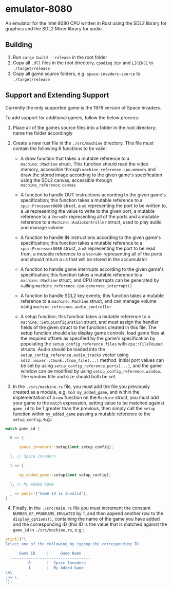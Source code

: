 # emulator-8080
An emulator for the Intel 8080 CPU written in Rust using the SDL2 library for graphics and the SDL2 Mixer library for audio.

## Building
1. Run `cargo build --release` in the root folder
2. Copy all `.dll` files in the root directory, `cpudiag.bin` and `LICENSE` to `./target/release`
3. Copy all game source folders, e.g. `space-invaders-source` to `./target/release`

## Support and Extending Support
Currently the only supported game is the 1978 version of Space Invaders.

To add support for additional games, follow the below process:
  1. Place all of the games source files into a folder in the root directory; name the folder accordingly
  
  2. Create a new rust file in the `./src/machine` directory. This file must contain the following 6 functions to be valid:
  
      - A draw function that takes a mutable reference to a `machine::Machine` struct. This function should read the video memory, accessible through `machine_reference.cpu.memory` and draw the stored image according to the given game's specification using the SDL2 canvas, accessible through `machine_reference.canvas`
      
      - A function to handle OUT instructions according to the given game's specification; this function takes a mutable reference to a `cpu::Processor8080` struct, a `u8` representing the port to be written to, a `u8` representing the value to write to the given port, a mutable reference to a `Vec<u8>` representing all of the ports and a mutable reference to a `Machine::AudioController` struct, used to play audio and manage volume
      
      - A function to handle IN instructions according to the given game's specification; this function takes a mutable reference to a `cpu::Processor8080` struct, a `u8` representing the port to be read from, a mutable reference to a `Vec<u8>` representing all of the ports and should return a `u8` that will be stored in the accumulator
      
      - A function to handle game interrupts according to the given game's specification; this function takes a mutable reference to a `machine::Machine` struct, and CPU interrupts can be generated by calling `machine_reference.cpu.generate_interrupt()`
      
      - A function to handle SDL2 key events; this function takes a mutable reference to a `machine::Machine` struct, and can manage volume using `machine_reference.audio_controller`
      
      - A setup function; this function takes a mutable reference to a `machine::SetupConfiguration` struct, and must assign the handler fields of the given struct to the functions created in this file. The setup function should also display game controls, load game files at the required offsets as specified by the game's specification by populating the `setup_config_reference.files` with `cpu::FileToLoad` structs. Audio should be loaded into the `setup_config_reference.audio_tracks` vector using `sdl2::mixer::Chunk::from_file(...)` method. Initial port values can be set by using `setup_config_reference.ports[...]`, and the game window can be modified by using `setup_config_reference.window`. The window title and size should both be set.
  
  3. In the `./src/machine.rs` file, you must add the file you previously created as a module, e.g. `mod my_added_game`, and within the implementation of a `new` function on the `Machine` struct, you must add your game to the `match` expression, setting value to be matched against `game_id` to be 1 greater than the previous, then simply call the `setup` function within `my_added_game` passing a mutable reference to the `setup_config`, e.g.:
  ```rust
  match game_id {

    0 => {

        space_invaders::setup(&mut setup_config);

    }, // Space Invaders

    1 => {

        my_added_game::setup(&mut setup_config);

    }, // My Added Game

    _ => panic!("Game ID is invalid"),
}
```

  4. Finally, in the `./src/main.rs` file you must increment the constant `NUMBER_OF_PROGRAMS_EMULATED` by 1, and then append another row to the `display_options()`, containing the name of the game you have added and the corresponding ID (this ID is the value that is matched against the `game_id` in `./src/machine.rs`, e.g.:
  ```rust
print!("\
Select one of the following by typing the corresponding ID

        Game ID     |     Game Name
    -----------------------------------
            0       |  Space Invaders
            1       |  My Added Game
\n\
:>> \
");

